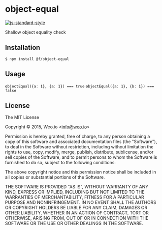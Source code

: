 
# object-equal

[![js-standard-style](https://img.shields.io/badge/code%20style-standard-brightgreen.svg?style=flat)](https://github.com/feross/standard)

Shallow object equality check

## Installation

    $ npm install @f/object-equal

## Usage

`objectEqual({a: 1}, {a: 1}) === true`
`objectEqual({a: 1}, {b: 1}) === false`

## License

The MIT License

Copyright &copy; 2015, Weo.io &lt;info@weo.io&gt;

Permission is hereby granted, free of charge, to any person obtaining a copy of this software and associated documentation files (the "Software"), to deal in the Software without restriction, including without limitation the rights to use, copy, modify, merge, publish, distribute, sublicense, and/or sell copies of the Software, and to permit persons to whom the Software is furnished to do so, subject to the following conditions:

The above copyright notice and this permission notice shall be included in all copies or substantial portions of the Software.

THE SOFTWARE IS PROVIDED "AS IS", WITHOUT WARRANTY OF ANY KIND, EXPRESS OR IMPLIED, INCLUDING BUT NOT LIMITED TO THE WARRANTIES OF MERCHANTABILITY, FITNESS FOR A PARTICULAR PURPOSE AND NONINFRINGEMENT. IN NO EVENT SHALL THE AUTHORS OR COPYRIGHT HOLDERS BE LIABLE FOR ANY CLAIM, DAMAGES OR OTHER LIABILITY, WHETHER IN AN ACTION OF CONTRACT, TORT OR OTHERWISE, ARISING FROM, OUT OF OR IN CONNECTION WITH THE SOFTWARE OR THE USE OR OTHER DEALINGS IN THE SOFTWARE.
